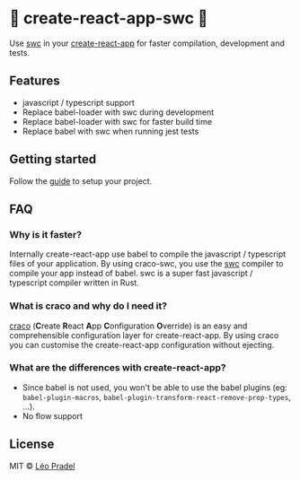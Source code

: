 # 🚀 create-react-app-swc 🚀

Use [swc](https://swc.rs/) in your [create-react-app](https://create-react-app.dev/) for faster compilation, development and tests.

## Features

- javascript / typescript support
- Replace babel-loader with swc during development
- Replace babel-loader with swc for faster build time
- Replace babel with swc when running jest tests

## Getting started

Follow the [guide](https://github.com/pradel/create-react-app-swc/blob/main/packages/craco-swc/README.md) to setup your project.

## FAQ

### Why is it faster?

Internally create-react-app use babel to compile the javascript / typescript files of your application. By using craco-swc, you use the [swc](https://swc.rs/) compiler to compile your app instead of babel. swc is a super fast javascript / typescript compiler written in Rust.

### What is craco and why do I need it?

[craco](https://github.com/gsoft-inc/craco) (**C**reate **R**eact **A**pp **C**onfiguration **O**verride) is an easy and comprehensible configuration layer for create-react-app. By using craco you can customise the create-react-app configuration without ejecting.

### What are the differences with create-react-app?

- Since babel is not used, you won't be able to use the babel plugins (eg: `babel-plugin-macros`, `babel-plugin-transform-react-remove-prop-types`, ...).
- No flow support

## License

MIT © [Léo Pradel](https://www.leopradel.com/)
